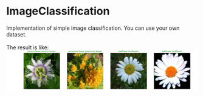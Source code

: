 # ImageClassification
Implementation of simple image classification. You can use your own dataset.\
\
The result is like:
![1](1.png)
